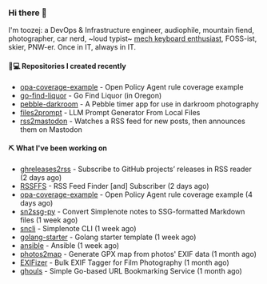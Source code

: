 ### Hi there 👋

I'm toozej: a DevOps & Infrastructure engineer, audiophile, mountain fiend, photographer, car nerd, ~loud typist~ [mech keyboard enthusiast](https://github.com/toozej/keebs), FOSS-ist, skier, PNW-er. Once in IT, always in IT.

#### 👨💻 Repositories I created recently

- [opa-coverage-example](https://github.com/toozej/opa-coverage-example) - Open Policy Agent rule coverage example
- [go-find-liquor](https://github.com/toozej/go-find-liquor) - Go Find Liquor (in Oregon)
- [pebble-darkroom](https://github.com/toozej/pebble-darkroom) - A Pebble timer app for use in darkroom photography
- [files2prompt](https://github.com/toozej/files2prompt) - LLM Prompt Generator From Local Files
- [rss2mastodon](https://github.com/toozej/rss2mastodon) - Watches a RSS feed for new posts, then announces them on Mastodon

#### ⛏️ What I've been working on

- [ghreleases2rss](https://github.com/toozej/ghreleases2rss) - Subscribe to GitHub projects’ releases in RSS reader (2 days ago)
- [RSSFFS](https://github.com/toozej/RSSFFS) - RSS Feed Finder [and] Subscriber (2 days ago)
- [opa-coverage-example](https://github.com/toozej/opa-coverage-example) - Open Policy Agent rule coverage example (4 days ago)
- [sn2ssg-py](https://github.com/toozej/sn2ssg-py) - Convert Simplenote notes to SSG-formatted Markdown files (1 week ago)
- [sncli](https://github.com/insanum/sncli) - Simplenote CLI (1 week ago)
- [golang-starter](https://github.com/toozej/golang-starter) - Golang starter template (1 week ago)
- [ansible](https://github.com/toozej/ansible) - Ansible (1 week ago)
- [photos2map](https://github.com/toozej/photos2map) - Generate GPX map from photos' EXIF data (1 month ago)
- [EXIFizer](https://github.com/toozej/EXIFizer) - Bulk EXIF Tagger for Film Photography (1 month ago)
- [ghouls](https://github.com/toozej/ghouls) - Simple Go-based URL Bookmarking Service (1 month ago)
